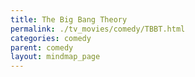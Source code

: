 ```yaml
---
title: The Big Bang Theory
permalink: ./tv_movies/comedy/TBBT.html
categories: comedy
parent: comedy
layout: mindmap_page
---
```

